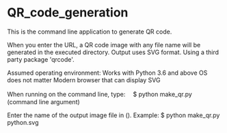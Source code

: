 # QR_code_generation

This is the command line application to generate QR code.


When you enter the URL, a QR code image with any file name will be generated in the executed directory.
Output uses SVG format.
Using a third party package 'qrcode'.


Assumed operating environment:
  Works with Python 3.6 and above
  OS does not matter
  Modern browser that can display SVG


When running on the command line, type:　
$ python make_qr.py (command line argument)

Enter the name of the output image file in ().
Example:
$ python make_qr.py python.svg

